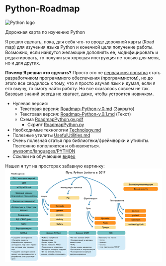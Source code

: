 # Python-Roadmap
![Python logo](https://www.python.org/static/img/python-logo.png)

Дорожная карта по изучению Python

Я решил сделать, пока, для себя что-то вроде дорожной карты (Road map) для изучения языка Python и конечной цели получение работы.  Возможно, если найдутся желающие дополнять ее, модифицировать и редактировать, то получиться хорошая инструкция не только для меня, но и для других. 

**Почему Я решил это сделать?** Просто это не [первая моя попытка](https://github.com/GnuriaN/Python-Roadmap/blob/master/previous-history.md) стать разработчиком программного обеспечения (программистом), но до этого все сводилось к тому, что я просто изучал язык и думал, если я его выучу, то смогу найти работу. Но все оказалось совсем не так. Базовых знаний всегда не хватает, даже, чтобы устроится новичком.

* Нулевая версия:  
   * Текстовая версия: [Roadmap-Python-v.0.md](https://github.com/GnuriaN/Python-Roadmap/blob/master/Roadmap-Python-v.0.md) (Закрыто)
   * Текстовая версия: [Roadmap-Python-v.0.1.md](https://github.com/GnuriaN/Python-Roadmap/blob/master/Roadmap-Python-v.0.1.md) (Текст)
   * Схема [RoadmapPython.gv.pdf](https://github.com/GnuriaN/Python-Roadmap/blob/master/RoadmapPython.gv.pdf)
       * Скрипт [RoadmapPython.py](https://github.com/GnuriaN/Python-Roadmap/blob/master/RoadmapPython.py)
* Необходимые технологии [Technology.md](https://github.com/GnuriaN/Python-Roadmap/blob/master/Technology.md)
* Полезные утилиты [UsefulUtilities.md](https://github.com/GnuriaN/Python-Roadmap/blob/master/UsefulUtilities.md)
* Очень полезная статья про библиотеки/фреймворки и утилиты. Постоянно пополняется и обновляеться.  [awesomo/languages/PYTHON](https://github.com/lk-geimfari/awesomo/blob/master/languages/PYTHON.md)
* Ссылки на обучающие [видео](https://github.com/GnuriaN/Python-Roadmap/blob/master/video_lessons.md)

Нашел я тут на просторах забавную картинку:
![roadmap.png](roadmap.png)
